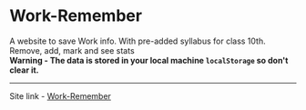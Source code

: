 # Work-Remember
A website to save Work info. With pre-added syllabus for class 10th. Remove, add, mark and see stats<br>
<b>Warning - The data is stored in your local machine `localStorage` so don't clear it.</b><hr>
Site link - <a href="https://jrkej.github.io/Work-Remember/">Work-Remember</a>
